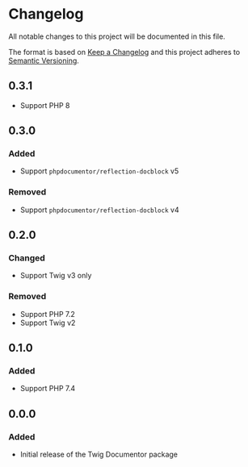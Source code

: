 # Changelog
All notable changes to this project will be documented in this file.

The format is based on [Keep a Changelog](http://keepachangelog.com/en/1.0.0/)
and this project adheres to [Semantic Versioning](http://semver.org/spec/v2.0.0.html).

## 0.3.1

* Support PHP 8

## 0.3.0

### Added

* Support `phpdocumentor/reflection-docblock` v5

### Removed

* Support `phpdocumentor/reflection-docblock` v4

## 0.2.0

### Changed

* Support Twig v3 only

### Removed

* Support PHP 7.2
* Support Twig v2

## 0.1.0

### Added

* Support PHP 7.4

## 0.0.0

### Added
* Initial release of the Twig Documentor package
